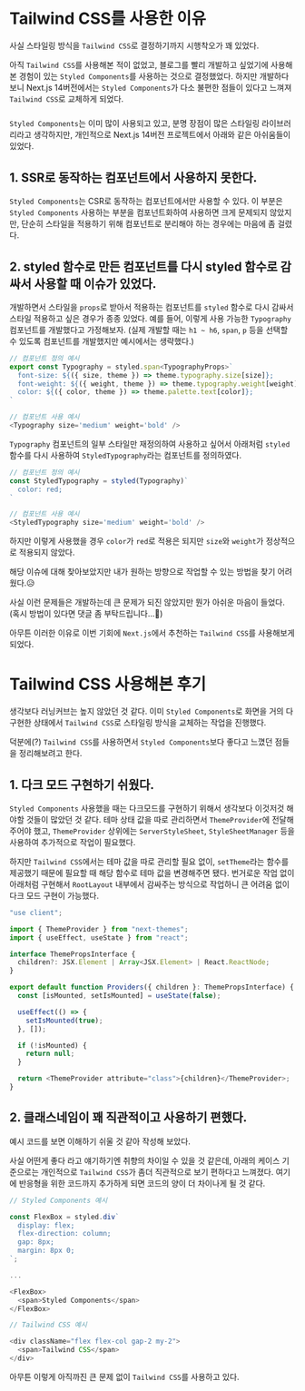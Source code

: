 # Tailwind CSS를 사용한 이유

사실 스타일링 방식을 `Tailwind CSS`로 결정하기까지 시행착오가 꽤 있었다.

아직 `Tailwind CSS`를 사용해본 적이 없었고, 블로그를 빨리 개발하고 싶었기에 사용해본 경험이 있는 `Styled Components`를 사용하는 것으로 결정했었다. 하지만 개발하다보니 Next.js 14버전에서는 `Styled Components`가 다소 불편한 점들이 있다고 느껴져 `Tailwind CSS`로 교체하게 되었다.

#####

`Styled Components`는 이미 많이 사용되고 있고, 분명 장점이 많은 스타일링 라이브러리라고 생각하지만, 개인적으로 Next.js 14버전 프로젝트에서 아래와 같은 아쉬움들이 있었다.


## 1. SSR로 동작하는 컴포넌트에서 사용하지 못한다.
`Styled Components`는 CSR로 동작하는 컴포넌트에서만 사용할 수 있다.
이 부분은 `Styled Components` 사용하는 부분을 컴포넌트화하여 사용하면 크게 문제되지 않았지만, 단순히 스타일을 적용하기 위해 컴포넌트로 분리해야 하는 경우에는 마음에 좀 걸렸다.


## 2. styled 함수로 만든 컴포넌트를 다시 styled 함수로 감싸서 사용할 때 이슈가 있었다.
개발하면서 스타일을 `props`로 받아서 적용하는 컴포넌트를 `styled` 함수로 다시 감싸서 스타일 적용하고 싶은 경우가 종종 있었다.
예를 들어, 이렇게 사용 가능한 `Typography` 컴포넌트를 개발했다고 가정해보자. (실제 개발할 때는 `h1 ~ h6`, `span`, `p` 등을 선택할 수 있도록 컴포넌트를 개발했지만 예시에서는 생략했다.)

```typescript
// 컴포넌트 정의 예시
export const Typography = styled.span<TypographyProps>`
  font-size: ${({ size, theme }) => theme.typography.size[size]};
  font-weight: ${({ weight, theme }) => theme.typography.weight[weight]};
  color: ${({ color, theme }) => theme.palette.text[color]};
`

// 컴포넌트 사용 예시
<Typography size='medium' weight='bold' />
```

`Typography` 컴포넌트의 일부 스타일만 재정의하여 사용하고 싶어서 아래처럼 `styled` 함수를 다시 사용하여 `StyledTypography`라는 컴포넌트를 정의하였다.

```typescript
// 컴포넌트 정의 예시
const StyledTypography = styled(Typography)`
  color: red;
`

// 컴포넌트 사용 예시
<StyledTypography size='medium' weight='bold' />
```

하지만 이렇게 사용했을 경우 `color`가 `red`로 적용은 되지만 `size`와 `weight`가 정상적으로 적용되지 않았다.

해당 이슈에 대해 찾아보았지만 내가 원하는 방향으로 작업할 수 있는 방법을 찾기 어려웠다.😥

사실 이런 문제들은 개발하는데 큰 문제가 되진 않았지만 뭔가 아쉬운 마음이 들었다. (혹시 방법이 있다면 댓글 좀 부탁드립니다...🥹)

아무튼 이러한 이유로 이번 기회에 `Next.js`에서 추천하는 `Tailwind CSS`를 사용해보게 되었다.

#####




# Tailwind CSS 사용해본 후기

생각보다 러닝커브는 높지 않았던 것 같다. 이미 `Styled Components`로 화면을 거의 다 구현한 상태에서 `Tailwind CSS`로 스타일링 방식을 교체하는 작업을 진행했다.

덕분에(?) `Tailwind CSS`를 사용하면서 `Styled Components`보다 좋다고 느꼈던 점들을 정리해보려고 한다.

## 1. 다크 모드 구현하기 쉬웠다.
`Styled Components` 사용했을 때는 다크모드를 구현하기 위해서 생각보다 이것저것 해야할 것들이 많았던 것 같다.
테마 상태 값을 따로 관리하면서 `ThemeProvider`에 전달해주어야 했고, `ThemeProvider` 상위에는 `ServerStyleSheet`, `StyleSheetManager` 등을 사용하여 추가적으로 작업이 필요했다.

하지만 `Tailwind CSS`에서는 테마 값을 따로 관리할 필요 없이, `setTheme`라는 함수를 제공했기 때문에 필요할 때 해당 함수로 테마 값을 변경해주면 됐다.
번거로운 작업 없이 아래처럼 구현해서 `RootLayout` 내부에서 감싸주는 방식으로 작업하니 큰 어려움 없이 다크 모드 구현이 가능했다.

```typescript
"use client";

import { ThemeProvider } from "next-themes";
import { useEffect, useState } from "react";

interface ThemePropsInterface {
  children?: JSX.Element | Array<JSX.Element> | React.ReactNode;
}

export default function Providers({ children }: ThemePropsInterface) {
  const [isMounted, setIsMounted] = useState(false);

  useEffect(() => {
    setIsMounted(true);
  }, []);

  if (!isMounted) {
    return null;
  }

  return <ThemeProvider attribute="class">{children}</ThemeProvider>;
}
```

## 2. 클래스네임이 꽤 직관적이고 사용하기 편했다.
예시 코드를 보면 이해하기 쉬울 것 같아 작성해 보았다.

사실 어떤게 좋다 라고 얘기하기엔 취향의 차이일 수 있을 것 같은데, 아래의 케이스 기준으로는 개인적으로 `Tailwind CSS`가 좀더 직관적으로 보기 편하다고 느껴졌다. 여기에 반응형을 위한 코드까지 추가하게 되면 코드의 양이 더 차이나게 될 것 같다.

```typescript
// Styled Components 예시

const FlexBox = styled.div`
  display: flex;
  flex-direction: column;
  gap: 8px;
  margin: 8px 0;
`;

...

<FlexBox>
  <span>Styled Components</span>
</FlexBox>
```

```typescript
// Tailwind CSS 예시

<div className="flex flex-col gap-2 my-2">
  <span>Tailwind CSS</span>
</div>
```

아무튼 이렇게 아직까진 큰 문제 없이 `Tailwind CSS`를 사용하고 있다.